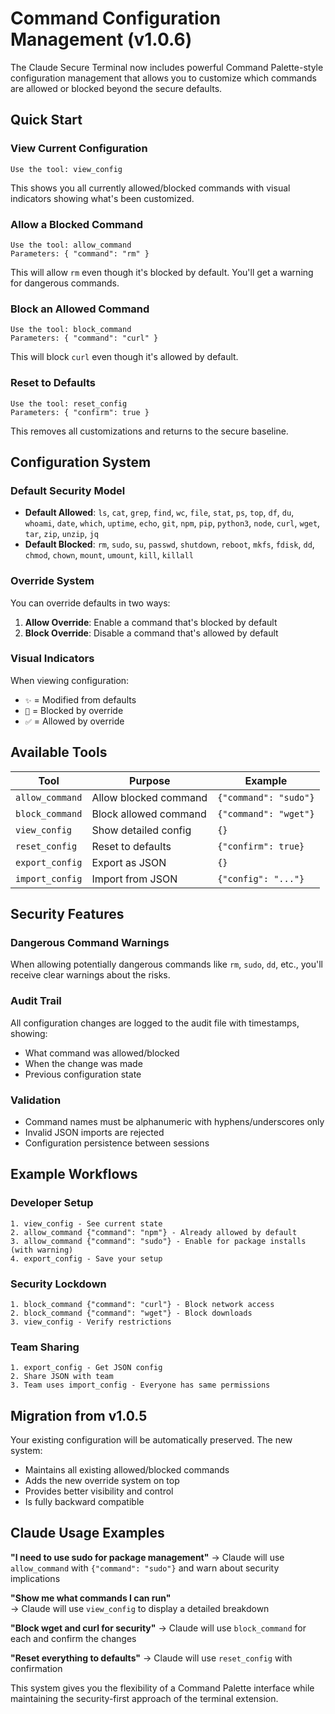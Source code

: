 # Command Configuration Management (v1.0.6)

The Claude Secure Terminal now includes powerful Command Palette-style configuration management that allows you to customize which commands are allowed or blocked beyond the secure defaults.

## Quick Start

### View Current Configuration
```
Use the tool: view_config
```
This shows you all currently allowed/blocked commands with visual indicators showing what's been customized.

### Allow a Blocked Command
```
Use the tool: allow_command
Parameters: { "command": "rm" }
```
This will allow `rm` even though it's blocked by default. You'll get a warning for dangerous commands.

### Block an Allowed Command  
```
Use the tool: block_command
Parameters: { "command": "curl" }
```
This will block `curl` even though it's allowed by default.

### Reset to Defaults
```
Use the tool: reset_config
Parameters: { "confirm": true }
```
This removes all customizations and returns to the secure baseline.

## Configuration System

### Default Security Model
- **Default Allowed**: `ls`, `cat`, `grep`, `find`, `wc`, `file`, `stat`, `ps`, `top`, `df`, `du`, `whoami`, `date`, `which`, `uptime`, `echo`, `git`, `npm`, `pip`, `python3`, `node`, `curl`, `wget`, `tar`, `zip`, `unzip`, `jq`
- **Default Blocked**: `rm`, `sudo`, `su`, `passwd`, `shutdown`, `reboot`, `mkfs`, `fdisk`, `dd`, `chmod`, `chown`, `mount`, `umount`, `kill`, `killall`

### Override System
You can override defaults in two ways:
1. **Allow Override**: Enable a command that's blocked by default
2. **Block Override**: Disable a command that's allowed by default

### Visual Indicators
When viewing configuration:
- `✨` = Modified from defaults
- `🚫` = Blocked by override  
- `✅` = Allowed by override

## Available Tools

| Tool | Purpose | Example |
|------|---------|---------|
| `allow_command` | Allow blocked command | `{"command": "sudo"}` |
| `block_command` | Block allowed command | `{"command": "wget"}` |
| `view_config` | Show detailed config | `{}` |
| `reset_config` | Reset to defaults | `{"confirm": true}` |
| `export_config` | Export as JSON | `{}` |
| `import_config` | Import from JSON | `{"config": "..."}` |

## Security Features

### Dangerous Command Warnings
When allowing potentially dangerous commands like `rm`, `sudo`, `dd`, etc., you'll receive clear warnings about the risks.

### Audit Trail
All configuration changes are logged to the audit file with timestamps, showing:
- What command was allowed/blocked
- When the change was made
- Previous configuration state

### Validation
- Command names must be alphanumeric with hyphens/underscores only
- Invalid JSON imports are rejected
- Configuration persistence between sessions

## Example Workflows

### Developer Setup
```
1. view_config - See current state
2. allow_command {"command": "npm"} - Already allowed by default
3. allow_command {"command": "sudo"} - Enable for package installs (with warning)
4. export_config - Save your setup
```

### Security Lockdown
```
1. block_command {"command": "curl"} - Block network access
2. block_command {"command": "wget"} - Block downloads
3. view_config - Verify restrictions
```

### Team Sharing
```
1. export_config - Get JSON config
2. Share JSON with team
3. Team uses import_config - Everyone has same permissions
```

## Migration from v1.0.5

Your existing configuration will be automatically preserved. The new system:
- Maintains all existing allowed/blocked commands
- Adds the new override system on top
- Provides better visibility and control
- Is fully backward compatible

## Claude Usage Examples

**"I need to use sudo for package management"**
→ Claude will use `allow_command` with `{"command": "sudo"}` and warn about security implications

**"Show me what commands I can run"**  
→ Claude will use `view_config` to display a detailed breakdown

**"Block wget and curl for security"**
→ Claude will use `block_command` for each and confirm the changes

**"Reset everything to defaults"**
→ Claude will use `reset_config` with confirmation

This system gives you the flexibility of a Command Palette interface while maintaining the security-first approach of the terminal extension.
